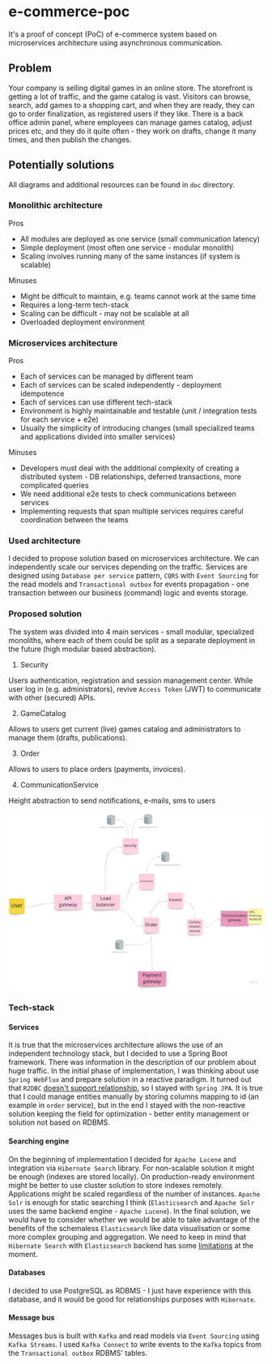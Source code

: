 # e-commerce-poc

It's a proof of concept (PoC) of e-commerce system based on microservices architecture using asynchronous communication.

## Problem

Your company is selling digital games in an online store. The storefront is getting a lot of traffic,
and the game catalog is vast. Visitors can browse, search, add games to a shopping cart, and
when they are ready, they can go to order finalization, as registered users if they like. There is a
back office admin panel, where employees can manage games catalog, adjust prices etc, and
they do it quite often - they work on drafts, change it many times, and then publish the changes.


## Potentially solutions

All diagrams and additional resources can be found in `doc` directory.

### Monolithic architecture

Pros
 - All modules are deployed as one service (small communication latency)
 - Simple deployment (most often one service - modular monolith)
 - Scaling involves running many of the same instances (if system is scalable)

Minuses
 - Might be difficult to maintain, e.g. teams cannot work at the same time
 - Requires a long-term tech-stack
 - Scaling can be difficult - may not be scalable at all
 - Overloaded deployment environment

### Microservices architecture

Pros
 - Each of services can be managed by different team
 - Each of services can be scaled independently - deployment idempotence 
 - Each of services can use different tech-stack
 - Environment is highly maintainable and testable (unit / integration tests for each service + e2e)
 - Usually the simplicity of introducing changes (small specialized teams and applications divided into smaller services)

Minuses
 - Developers must deal with the additional complexity of creating a distributed system - DB relationships, deferred
   transactions, more complicated queries
 - We need additional e2e tests to check communications between services
 - Implementing requests that span multiple services requires careful coordination between the teams

### Used architecture

I decided to propose solution based on microservices architecture. We can independently scale our services
depending on the traffic. Services are designed using `Database per service` pattern, `CQRS` with `Event Sourcing` for the read models and
`Transactional outbox` for events propagation - one transaction between our business (command) logic and events storage.

### Proposed solution

The system was divided into 4 main services - small modular, specialized monoliths, where each of them could be split
as a separate deployment in the future (high modular based abstraction).

1. Security

Users authentication, registration and session management center. While user log in (e.g. administrators), revive
`Access Token` (JWT) to communicate with other (secured) APIs.

2. GameCatalog

Allows to users get current (live) games catalog and administrators to manage them (drafts, publications).

3. Order

Allows to users to place orders (payments, invoices).

4. CommunicationService

Height abstraction to send notifications, e-mails, sms to users

![Alt text](doc/architecture/high-level-architecture.png "Proposed architecture")

### Tech-stack

#### Services

It is true that the microservices architecture allows the use of an independent technology stack, but I decided to use
a Spring Boot framework. There was information in the description of our problem about huge traffic. In the initial phase
of implementation, I was thinking about use `Spring WebFlux` and prepare solution in a reactive paradigm. It turned out
that `R2DBC` [doesn't support relationship](https://github.com/spring-projects/spring-data-r2dbc/issues/356), so I stayed
with `Spring JPA`. It is true that I could manage entities manually by storing columns mapping to id (an example in `order` service), but
in the end I stayed with the non-reactive solution keeping the field for optimization - better entity management or solution
not based on RDBMS.

#### Searching engine

On the beginning of implementation I decided for `Apache Lucene` and integration via `Hibernate Search` library. For non-scalable solution it might be
enough (indexes are stored locally). On production-ready environment might be better to use cluster solution to store indexes remotely. Applications
might be scaled regardless of the number of instances. `Apache Solr` is enough for static searching I think (`Elasticsearch` and `Apache Solr` uses
the same backend engine - `Apache Lucene`). In the final solution, we would have to consider whether we would be able to take advantage of the
benefits of the schemaless `Elasticsearch` like data visualisation or some more complex grouping and aggregation. We need to keep in mind
that `Hibernate Search` with `Elasticsearch` backend has some [limitations](https://docs.jboss.org/hibernate/search/5.6/reference/en-US/html/ch11.html#__anchor_xml_id_elasticsearch_limitations_xreflabel_elasticsearch_limitations_limitations)
at the moment.

#### Databases

I decided to use PostgreSQL as RDBMS - I just have experience with this database, and it would be good for relationships purposes with `Hibernate`.

#### Message bus

Messages bus is built with `Kafka` and read models via `Event Sourcing` using `Kafka Streams`. I used `Kafka Connect` to write events to the `Kafka`
topics from the `Transactional outbox` RDBMS' tables.
